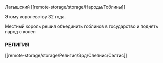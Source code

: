Латышский
[[remote-storage/storage/Народы/Гоблины]]

Этому королевству 32 года.

Местный король решил объединить гоблинов в государство и поднять народ с колен

### **РЕЛИГИЯ**
[[remote-storage/storage/Религия/Эрд/Слепнис/Сэлтис]]
